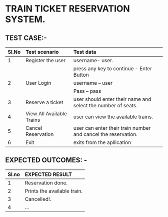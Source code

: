 # TRAIN TICKET RESERVATION SYSTEM. 

## TEST CASE:-

| Sl.No | Test scenario| Test data |
|:----|:------------|:--------|
|1| Register the user| username- user.|
| | |press any key to continue - Enter Button|
|2|User Login|username – user                                                                                                    
| | |Pass – pass|
|3|	Reserve a ticket|	user should enter their name and select the number of seats.|
|4|	View All Available Trains|	user can view the available trains.|
|5|	Cancel Reservation	|user can enter their train number and cancel the reservation.|
|6|	Exit|	exits from the apllication|

## EXPECTED OUTCOMES: -

|Sl.no| EXPECTED RESULT|
|:----|:---------------|
|1|	Reservation done.|
|2|	Prints the available train.|
|3|     Cancelled!.|
|4|	...|

